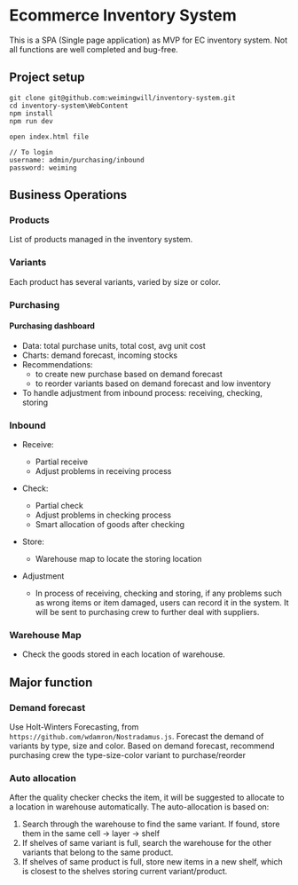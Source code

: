 # Ecommerce Inventory System
This is a SPA (Single page application) as MVP for EC inventory system. Not all functions are well completed and bug-free.

## Project setup
```
git clone git@github.com:weimingwill/inventory-system.git
cd inventory-system\WebContent
npm install
npm run dev

open index.html file

// To login
username: admin/purchasing/inbound
password: weiming
```

## Business Operations
### Products
List of products managed in the inventory system.

### Variants
Each product has several variants, varied by size or color.

### Purchasing

#### Purchasing dashboard
- Data: total purchase units, total cost, avg unit cost
- Charts: demand forecast, incoming stocks
- Recommendations: 
  - to create new purchase based on demand forecast
  - to reorder variants based on demand forecast and low inventory
- To handle adjustment from inbound process: receiving, checking, storing

### Inbound
- Receive: 
  - Partial receive
  - Adjust problems in receiving process
  
- Check: 
  - Partial check
  - Adjust problems in checking process
  - Smart allocation of goods after checking
  
- Store:
  - Warehouse map to locate the storing location

- Adjustment
  - In process of receiving, checking and storing, if any problems such as wrong items or item damaged, users can record it in the system. It will be sent to purchasing crew to further deal with suppliers. 
  
### Warehouse Map
- Check the goods stored in each location of warehouse.

## Major function

### Demand forecast
Use Holt-Winters Forecasting, from `https://github.com/wdamron/Nostradamus.js`.
Forecast the demand of variants by type, size and color. Based on demand forecast, recommend purchasing crew the type-size-color variant to purchase/reorder

### Auto allocation
After the quality checker checks the item, it will be suggested to allocate to a location in warehouse automatically. The auto-allocation is based on:
1. Search through the warehouse to find the same variant. If found, store them in the same cell -> layer -> shelf
2. If shelves of same variant is full, search the warehouse for the other variants that belong to the same product.
3. If shelves of same product is full, store new items in a new shelf, which is closest to the shelves storing current variant/product.
